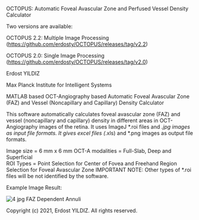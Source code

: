 OCTOPUS: Automatic Foveal Avascular Zone and Perfused Vessel Density Calculator

Two versions are available:

OCTOPUS 2.2: Multiple Image Processing (https://github.com/erdosty/OCTOPUS/releases/tag/v2.2)

OCTOPUS 2.0: Single Image Processing (https://github.com/erdosty/OCTOPUS/releases/tag/v2.0)

Erdost YILDIZ

Max Planck Institute for Intelligent Systems


MATLAB based OCT-Angiography based Automatic Foveal Avascular Zone (FAZ) and Vessel (Noncapillary and Capillary) Density Calculator

This software automatically calculates foveal avascular zone (FAZ) and vessel (noncapillary and capillary) density in different areas in OCT-Angiography images of the retina. It uses ImageJ *.roi files and *.jpg images as input file formats. It gives excel files (*.xls) and *.png images as output file formats.

Image size = 6 mm x 6 mm
OCT-A modalities = Full-Slab, Deep and Superficial  
ROI Types = Point Selection for Center of Fovea and Freehand Region Selection for Foveal Avascular Zone
IMPORTANT NOTE: Other types of *.roi files will be not identified by the software.

Example Image Result:

![4 jpg FAZ Dependent Annuli](https://user-images.githubusercontent.com/39468513/131999285-4bdd71cc-7f4e-4e8d-97de-4447bd3922db.png)

Copyright (c) 2021, Erdost YILDIZ. All rights reserved.

